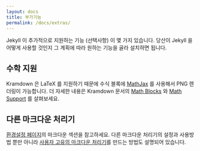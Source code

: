 ```yaml
---
layout: docs
title: 부가기능
permalink: /docs/extras/
---
```


Jekyll 이 추가적으로 지원하는 기능 (선택사항) 이 몇 가지 있습니다. 당산이 Jekyll
을 어떻게 사용할 것인지 그 계획에 따라 원하는 기능을 골라 설치하면 됩니다.

## 수학 지원

Kramdown 은 LaTeX 를 지원하기 때문에 수식 블록에 [MathJax](http://www.mathjax.org/) 를 사용해서 PNG 렌더링이 가능합니다. 더 자세한 내용은 Kramdown 문서의 [Math Blocks](http://kramdown.gettalong.org/syntax.html#math-blocks) 와 [Math Support](http://kramdown.gettalong.org/converter/html.html#math-support) 를 살펴보세요.

## 다른 마크다운 처리기

[환경설정 페이지](/docs/configuration/#markdown-options)의 마크다운 섹션을 참고하세요. 다른 마크다운 처리기의 설정과 사용방법 뿐만 아니라 [사용자 고유의 마크다운 처리기](/docs/configuration/#custom-markdown-processors)를 만드는 방법도 설명되어 있습니다.
